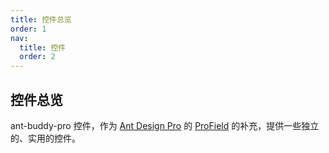 ```yaml
---
title: 控件总览
order: 1
nav:
  title: 控件
  order: 2
---
```


## 控件总览

ant-buddy-pro 控件，作为 [Ant Design Pro](https://pro.ant.design/) 的 [ProField](https://github.com/ant-design/pro-components/blob/master/packages/field/README.md) 的补充，提供一些独立的、实用的控件。
